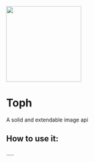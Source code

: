 <img src="https://i.imgur.com/SoBeEG2.png" width="200">

# Toph
A solid and extendable image api
## How to use it:

.....

